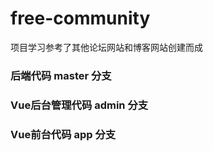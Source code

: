 # free-community
项目学习参考了其他论坛网站和博客网站创建而成

### 后端代码         master 分支
### Vue后台管理代码   admin 分支
### Vue前台代码      app 分支